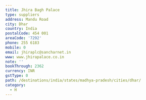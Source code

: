 ```yaml
---
title: Jhira Bagh Palace
type: suppliers
address: Mandu Road
city: Dhar
country: India
postalCode: 454 001
areaCode: '7292'
phone: 255 6183
mobile: 0
email: jhiraplc@sancharnet.in
www: www.jhirapalace.co.in
note: ''
bookThrough: 2362
currency: INR
gstType: 0
path: /destinations/india/states/madhya-pradesh/cities/dhar/
category:
  - H
---
```


